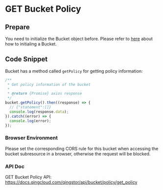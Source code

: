 # GET Bucket Policy

## Prepare

You need to initialize the Bucket object before. Please refer to [here](./initialize_config_and_qingstor.md) about how to initialing a Bucket.

## Code Snippet

Bucket has a method called `getPolicy` for getting policy information:

```javascript
/**
 * Get policy information of the bucket
 *
 * @return {Promise} axios response
 */
bucket.getPolicy().then((response) => {
  // {"statement":[]}
  console.log(response.data);
}).catch((error) => {
  console.log(error);
});
```

### Browser Environment
Please set the corresponding CORS rule for this bucket when accessing the bucket subresource in a browser, otherwise the request will be blocked.

### API Doc

GET Bucket Policy API: https://docs.qingcloud.com/qingstor/api/bucket/policy/get_policy
